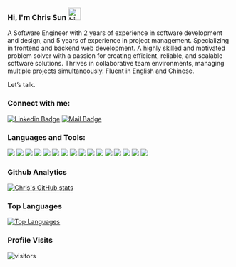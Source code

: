 ### Hi, I'm Chris Sun  <img src="https://user-images.githubusercontent.com/1303154/88677602-1635ba80-d120-11ea-84d8-d263ba5fc3c0.gif" width="28px" alt="hi">

A Software Engineer with 2 years of experience in software development and design, and 5 years of experience in project management. Specializing in frontend and backend web development. A highly skilled and motivated problem solver with a passion for creating efficient, reliable, and scalable software solutions. Thrives in collaborative team environments, managing multiple projects simultaneously. Fluent in English and Chinese.

Let’s talk.

### Connect with me:
[![Linkedin Badge](https://img.shields.io/badge/-Chris_Sun-0e76a8?style=flat&labelColor=0e76a8&logo=linkedin&logoColor=white)](https://www.linkedin.com/in/chrissun5567/)
[![Mail Badge](https://img.shields.io/badge/-Chris_Sun-c0392b?style=flat&labelColor=c0392b&logo=gmail&logoColor=white)](mailto:chris.sun5567@gmail.com)


### Languages and Tools:

![](https://img.shields.io/badge/JavaScript-F7DF1E?style=for-the-badge&logo=javascript&logoColor=black)
![](https://img.shields.io/badge/Node.js-43853D?style=for-the-badge&logo=node.js&logoColor=white)
![](https://img.shields.io/badge/Express-800080?style=for-the-badge&logo=Express&logoColor=white)
![](https://img.shields.io/badge/HTML-E34F26?style=for-the-badge&logo=html5&logoColor=white)
![](https://img.shields.io/badge/CSS-1572B6?style=for-the-badge&logo=css3&logoColor=white)
![](https://img.shields.io/badge/Sass-CC6699?style=for-the-badge&logo=sass&logoColor=white)
![](https://img.shields.io/badge/Php-43853D?style=for-the-badge&logo=php&logoColor=white)
![](https://img.shields.io/badge/Ruby-CC342D?style=for-the-badge&logo=ruby&logoColor=white)
![](https://img.shields.io/badge/Rails-F7DF1E?style=for-the-badge&logo=RubyonRails&logoColor=black)
![](https://img.shields.io/badge/PostgreSQL-1572B6?style=for-the-badge&logo=postgresql&logoColor=white)
![](https://img.shields.io/badge/jQuery-43853D?style=for-the-badge&logo=jquery&logoColor=white)
![](https://img.shields.io/badge/React-20232A?style=for-the-badge&logo=react&logoColor=61DAFB)
![](https://img.shields.io/badge/Material--UI-800080?style=for-the-badge&logo=material-ui&logoColor=white)
![](https://img.shields.io/badge/Git-E34F26?style=for-the-badge&logo=git&logoColor=white)
![](https://img.shields.io/badge/Photoshop-CC6699?style=for-the-badge&logo=AdobePhotoshop&logoColor=white)
![](https://img.shields.io/badge/Sequelize-CC342D?style=for-the-badge&logo=Sequelize&logoColor=white)

### Github Analytics

[![Chris's GitHub stats](https://github-readme-stats.vercel.app/api?username=woodpeckershop&show_icons=true&theme=tokyonight)](https://github.com/anuraghazra/github-readme-stats)

### Top Languages

[![Top Languages](https://github-readme-stats.vercel.app/api/top-langs/?username=woodpeckershop&theme=tokyonight)](https://github.com/anuraghazra/github-readme-stats)

### Profile Visits

![visitors](https://visitor-badge.glitch.me/badge?page_id=woodpeckershop.woodpeckershop)
